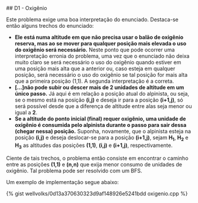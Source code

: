 
 <div id="oxigenio">
 
 </div>
## D1 - Oxigênio

Este problema exige uma boa interpretação do enunciado. Destaca-se então alguns trechos do enunciado:
<ul>

<li><b>Ele está numa altitude em que não precisa usar o balão de oxigênio reserva, mas ao se mover para qualquer posição mais elevada o uso do oxigênio será necessário.</b>  Neste ponto que pode ocorrer uma interpretação erronia do problema, uma vez que o enunciado não deixa muito claro se será necessário o uso do oxigênio  quando estiver em uma posição mais alta que a anterior ou, caso esteja em qualquer posição, será necessário o uso do oxigênio se tal posição  for mais alta que a primeira posição (1,1). A segunda interpretação é a correta. </li>

<li><b>[...]não pode subir ou descer mais de 2 unidades de altitude em um único passo.</b> Já aqui é em relação a posição atual do alpinista, ou seja, se o mesmo está na posição <b>(i,j)</b> e deseja ir para a posição <b>(i+1,j)</b>, só será possível desde que a diferença de altitude entre alas seja menor ou igual a <b>2</b>.</li>

<li><b>Se a altitude do ponto inicial (final) requer oxigênio, uma unidade de oxigênio é consumida pelo alpinista durante o passo para sair dessa (chegar nessa) posição.</b> Suponha, novamente, que o  alpinista esteja na posição <b>(i,j)</b> e deseja deslocar-se para a posição <b>(i+1,j)</b>, sejam <b>H<sub>1</sub></b>, <b>H<sub>2</sub></b> e <b>H<sub>3</sub></b> as altitudes das posições <b>(1,1)</b>, <b>(i,j)</b> e <b>(i+1,j)</b>, respectivamente.</li>
</ul>

Ciente de tais trechos, o problema então consiste em encontrar o caminho entre as posições <b>(1,1)</b> e <b>(n,n)</b> que exija menor consumo de unidades de oxigênio. Tal problema pode ser resolvido com um BFS.

Um exemplo de implementação segue abaixo:

{% gist wellvolks/0d13a370630323d9af148926e5241bdd oxigenio.cpp %}
